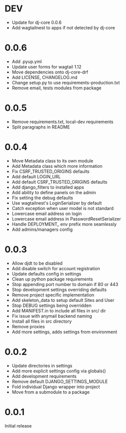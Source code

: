 # DEV
- Update for dj-core 0.0.6
- Add wagtailnest to apps if not detected by dj-core
# 0.0.6
- Add .pyup.yml
- Update user forms for wagtail 1.12
- Move dependencies onto dj-core-drf
- Add LICENSE, CHANGELOG.md
- Change setup.py to use requirements-production.txt
- Remove email, tests modules from package
# 0.0.5
- Remove requirements.txt, local-dev requirements
- Split paragraphs in README
# 0.0.4
- Move Metadata class to its own module
- Add Metadata class which more information
- Fix CSRF_TRUSTED_ORIGINS defaults
- Add default LOGIN_URL
- Add default CSRF_TRUSTED_ORIGINS defaults
- Add django_filters to installed apps
- Add ability to define panels on the admin
- Fix setting the debug defaults
- Use wagtailnest's LoginSerializer by default
- Catch exception when user model is not standard
- Lowercase email address on login
- Lowercase email address in PasswordResetSerializer
- Handle DEPLOYMENT_ env prefix more seamlessly
- Add admins/managers config
# 0.0.3
- Allow djdt to be disabled
- Add disable switch for account registration
- Update defaults config in settings
- Clean up python package requirements
- Stop appending port number to domain if 80 or 443
- Stop development settings overriding defaults
- Remove project specific implementation
- Add skeleton_data to setup default Sites and User
- Stop DEBUG settings being overridden
- Add MANIFEST.in to include all files in src/ dir
- Fix issue with anymail backend naming
- Install all files in src directory
- Remove proxies
- Add more settings, adds settings from environment
# 0.0.2
- Update directories in settings
- Add more explicit settings config via globals()
- Add development requirements
- Remove default DJANGO_SETTINGS_MODULE
- Fold individual Django wrapper into project
- Move from a submodule to a package
# 0.0.1
Initial release
